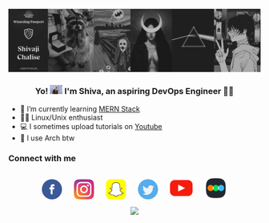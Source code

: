 ![Banner](https://raw.githubusercontent.com/shivajichalise/shivajichalise/main/images/banner.png)

### <div align="center">Yo! <img src="https://raw.githubusercontent.com/shivajichalise/shivajichalise/main/images/rickastley.gif" width="25" /> I'm Shiva, an aspiring DevOps Engineer 👨‍💻 </div>

- 🔭 I’m currently learning [MERN Stack](https://www.mongodb.com/mern-stack)
- 👨‍💻 Linux/Unix enthusiast
- 💻 I sometimes upload tutorials on [Youtube](https://www.youtube.com/channel/UCqE0hGR31rln3XShQa6NGFA?sub_confirmation=1)
- 🐧 I use Arch btw

<!-- ## My Skill Set -->

<!-- <table><tr><td valign="top" width="33%"> -->

<!-- ### Frontend -->

<!-- <div align="center"> -->  
<!-- <img style="margin: 10px" src="https://profilinator.rishav.dev/skills-assets/html5-original-wordmark.svg" alt="HTML5" height="50" /> -->  
<!-- <img style="margin: 10px" src="https://profilinator.rishav.dev/skills-assets/css3-original-wordmark.svg" alt="CSS3" height="50" /> -->  
<!-- <img style="margin: 10px" src="https://profilinator.rishav.dev/skills-assets/javascript-original.svg" alt="JavaScript" height="50" /> -->  
<!-- <img style="margin: 10px" src="https://profilinator.rishav.dev/skills-assets/bootstrap-plain.svg" alt="Bootstrap" height="50" /> -->  
<!-- <img style="margin: 10px" src="https://profilinator.rishav.dev/skills-assets/react-original-wordmark.svg" alt="React" height="50" /> -->  
<!-- </div> -->

<!-- </td><td valign="top" width="33%"> -->

<!-- ### Backend -->

<!-- <div align="center"> -->  
<!-- <img style="margin: 10px" src="https://profilinator.rishav.dev/skills-assets/php-original.svg" alt="PHP" height="50" /> -->  
<!-- <img style="margin: 10px" src="https://profilinator.rishav.dev/skills-assets/laravel-plain-wordmark.svg" alt="Laravel" height="50" /> -->  
<!-- <img style="margin: 10px" src="https://profilinator.rishav.dev/skills-assets/mysql-original-wordmark.svg" alt="MySQL" height="50" /> -->  
<!-- <img style="margin: 10px" src="https://profilinator.rishav.dev/skills-assets/nodejs-original-wordmark.svg" alt="Node.js" height="50" /> -->  
<!-- <img style="margin: 10px" src="https://profilinator.rishav.dev/skills-assets/express-original-wordmark.svg" alt="Express.js" height="50" /> -->  
<!-- <img style="margin: 10px" src="https://profilinator.rishav.dev/skills-assets/mongodb-original-wordmark.svg" alt="MongoDB" height="50" /> -->  
<!-- </div> -->

<!-- </td><td valign="top" width="33%"> -->

<!-- ### Other -->

<!-- <div align="center"> -->  
<!-- <img style="margin: 10px" src="https://profilinator.rishav.dev/skills-assets/linux-original.svg" alt="Linux" height="50" /> -->  
<!-- <img style="margin: 10px" src="https://profilinator.rishav.dev/skills-assets/gnu_bash-icon.svg" alt="Bash" height="50" /> -->  
<!-- <img style="margin: 10px" src="https://profilinator.rishav.dev/skills-assets/git-scm-icon.svg" alt="Git" height="50" /> -->  
<!-- <img style="margin: 10px" src="https://profilinator.rishav.dev/skills-assets/c-original.svg" alt="C" height="50" /> -->  
<!-- <img style="margin: 10px" src="https://profilinator.rishav.dev/skills-assets/cplusplus-original.svg" alt="C++" height="50" /> -->  
<!-- <img style="margin: 10px" src="https://profilinator.rishav.dev/skills-assets/photoshop-plain.svg" alt="Photoshop" height="50" /> -->  
<!-- <img style="margin: 10px" src="https://profilinator.rishav.dev/skills-assets/wordpress.png" alt="WordPress" height="50" /> -->  
<!-- </div> -->

<!-- </td></tr></table> -->

### Connect with me

<div align="center">
<a href="https://facebook.com/theshivajichalise" target="_blank"><img alt="facebook" width="40px" src="https://raw.githubusercontent.com/shivajichalise/shivajichalise/d4cfd185ef504231c5ccfc03b5474edb4e60d237/images/fb.svg" style="margin: 10px" /></a>
<a href="https://instagram.com/shivajichalise" target="_blank"><img  alt="instagram" width="40px" src="https://raw.githubusercontent.com/shivajichalise/shivajichalise/d4cfd185ef504231c5ccfc03b5474edb4e60d237/images/instagram.svg" style="margin: 10px"/></a>
<a href="https://snapchat.com/add/literallyshiv" target="_blank"><img alt="snapchat" width="40px" src="https://raw.githubusercontent.com/shivajichalise/shivajichalise/d4cfd185ef504231c5ccfc03b5474edb4e60d237/images/sc.svg" style="margin: 10px"/></a>
<a href="https://twitter.com/alphaxjr" target="_blank"><img alt="twitter" width="40px" src="https://raw.githubusercontent.com/shivajichalise/shivajichalise/d4cfd185ef504231c5ccfc03b5474edb4e60d237/images/twitter.svg" style="margin: 10px"/></a>
<a href="https://www.youtube.com/channel/UCqE0hGR31rln3XShQa6NGFA?sub_confirmation=1" target="_blank"><img alt="youtube" width="45px" src="https://raw.githubusercontent.com/shivajichalise/shivajichalise/d4cfd185ef504231c5ccfc03b5474edb4e60d237/images/ytb.svg" style="margin: 10px"/></a>
<a href="https://letterboxd.com/shivajichalise/" target="_blank"><img alt="letterboxd" width="45px" src="https://raw.githubusercontent.com/shivajichalise/shivajichalise/main/images/letterboxd.png" style="margin: 10px"/></a>
</div>

<!-- ### Github Stats -->

<!-- <p align="center"> -->
<!-- <a href="https://github.com/SubhamRaoniar28/github-readme-stats"><img height="180em" alt="Shivaji Chalise's Github Stats" src="https://github-readme-stats.vercel.app/api?username=shivajichalise&show_icons=true&count_private=true&theme=react&hide_border=true&bg_color=0D1117" /></a> -->
<!-- <a href="https://github.com/SubhamRaoniar28/github-readme-stats"><img height="180em" alt="Shivaji Chalise's Top Languages" src="https://github-readme-stats.vercel.app/api/top-langs/?username=shivajichalise&langs_count=8&count_private=true&layout=compact&theme=react&hide_border=true&bg_color=0D1117" /></a> -->
<!-- </p> -->
<!-- <b>Note:</b> Top languages is only a metric of the languages my public code consists of and doesn't reflect experience or skill level. -->

<!-- ### Github Contribution Graph -->

<!-- <p align="center"> -->
<!--   <a href="https://github.com/shivajichalise"> -->
<!-- <img alt="Shivaji Chalise's Activity Graph" src="https://activity-graph.herokuapp.com/graph?username=shivajichalise&bg_color=0D1117&color=5BCDEC&line=5BCDEC&point=FFFFFF&hide_border=true" /> -->
<!--   </a> -->
<!-- </p> -->

<!-- ### Github Achievements -->

<!-- <p align="center"><a href="https://github.com/shivajichalise"><img src="https://github-profile-trophy.vercel.app/?username=shivajichalise&margin-w=5&theme=tokyonight" alt="Shivaji Chalise's Github Trophies" /></a> </p> -->

<!-- <br> -->

<!-- ### My Desktop: -->

<!-- Arch Installation with i3-gaps and polybar. -->

<!-- ![Desktop](https://raw.githubusercontent.com/shivajichalise/shivajichalise/main/images/mydesktop/desktop1.png) -->
<!-- ![Neofetch, Htop & Cmatrix](https://raw.githubusercontent.com/shivajichalise/shivajichalise/main/images/mydesktop/desktop2.png) -->

<div align="center">
  <img src="https://komarev.com/ghpvc/?username=shivajichalise&&style=flat" align="center" />
</div>
